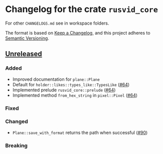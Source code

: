 # Changelog for the crate `rusvid_core`

For other `CHANGELOGS.md` see in workspace folders.

The format is based on [Keep a Changelog](https://keepachangelog.com/en/1.0.0/),
and this project adheres to [Semantic Versioning](https://semver.org/spec/v2.0.0.html).

## [Unreleased]

### Added

- Improved documentation for `plane::Plane`
- Default for `holder::likes::types_like::TypesLike` ([#64])
- Implemented prelude `rusvid_core::prelude` ([#64])
- Implemented method `from_hex_string` in `pixel::Pixel` ([#64])

### Fixed

### Changed

- `Plane::save_with_format` returns the path when successful ([#90])

### Breaking

[unreleased]: https://github.com/LetsMelon/rusvid/compare/0.2.1...HEAD

[#64]: https://github.com/LetsMelon/rusvid/pull/64
[#90]: https://github.com/LetsMelon/rusvid/pull/90
